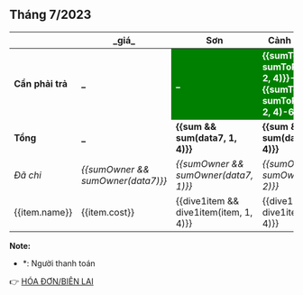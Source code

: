 ## Tháng 7/2023

<table>
    <thead>
        <th>&emsp;&emsp;&emsp;&emsp;&emsp;</th>
        <th>_giá_</th>
        <th>Sơn</th>
        <th>Cảnh&emsp;&emsp;&emsp;&emsp;&emsp;</th>
        <th>Châu</th>
        <th>Nhân&emsp;&emsp;&emsp;&emsp;&emsp;&emsp;</th>
    </thead>
    <tbody>
        <tr>
            <td><b>Cần phải trả</b></td>
            <td><b>_</b></td>
            <td style="background: green; color: white;"><b>_</b></td>
            <td style="background: green; color: white;"><b>{{sumToPaid && sumToPaid(data7, 2, 4)}}-64={{sumToPaid && sumToPaid(data7, 2, 4)-64}}</b></td>
            <td style="background: green; color: white;"><b>{{sumToPaid && sumToPaid(data7, 3, 4)}}</b></td>
            <td style="background: green; color: white;"><b>{{sumToPaid && sumToPaid(data7, 4, 4)}}-192={{sumToPaid && sumToPaid(data7, 4, 4)-192}}</b></td>
        </tr>
        <tr>
            <td><b>Tổng</b></td>
            <td><b>_</b></td>
            <td><b>{{sum && sum(data7, 1, 4)}}</b></td>
            <td><b>{{sum && sum(data7, 2, 4)}}</b></td>
            <td><b>{{sum && sum(data7, 3, 4)}}</b></td>
            <td><b>{{sum && sum(data7, 4, 4)}}</b></td>
        </tr>
        <tr>
            <td><i>Đã chi</i></td>
            <td><i>{{sumOwner && sumOwner(data7)}}</i></td>
            <td><i>{{sumOwner && sumOwner(data7, 1)}}</i></td>
            <td><i>{{sumOwner && sumOwner(data7, 2)}}</i></td>
            <td><i>{{sumOwner && sumOwner(data7, 3)}}</i></td>
            <td><i>{{sumOwner && sumOwner(data7, 4)}}</i></td>
        </tr>
        <tr v-for="item in data7">
            <td>{{item.name}}</td>
            <td>{{item.cost}}</td>
            <td>{{dive1item && dive1item(item, 1, 4)}}</td>
            <td>{{dive1item && dive1item(item, 2, 4)}}</td>
            <td>{{dive1item && dive1item(item, 3, 4)}}</td>
            <td>{{dive1item && dive1item(item, 4, 4)}}</td>
        </tr>
    </tbody>
</table>

**Note:**
- *: Người thanh toán

:point_right: [HÓA ĐƠN/BIÊN LAI](/bills/t7-2023)
